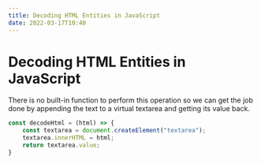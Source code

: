 ```yaml
---
title: Decoding HTML Entities in JavaScript
date: 2022-03-17T10:40
---
```

# Decoding HTML Entities in JavaScript
There is no built-in function to perform this operation so we can get the job done by appending the text to a virtual textarea and getting its value back.

```js
const decodeHtml = (html) => {
    const textarea = document.createElement("textarea");
    textarea.innerHTML = html;
    return textarea.value;
}
```